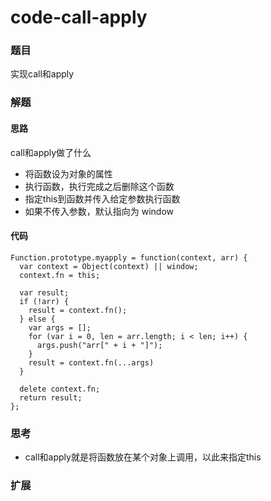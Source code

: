 # code-call-apply

### 题目

实现call和apply



### 解题

#### 思路

call和apply做了什么

* 将函数设为对象的属性
* 执行函数，执行完成之后删除这个函数
* 指定this到函数并传入给定参数执行函数
* 如果不传入参数，默认指向为 window

#### 代码

```
Function.prototype.myapply = function(context, arr) {
  var context = Object(context) || window;
  context.fn = this;

  var result;
  if (!arr) {
    result = context.fn();
  } else {
    var args = [];
    for (var i = 0, len = arr.length; i < len; i++) {
      args.push("arr[" + i + "]");
    }
    result = context.fn(...args)
  }

  delete context.fn;
  return result;
};
```



### 思考

* call和apply就是将函数放在某个对象上调用，以此来指定this



### 扩展